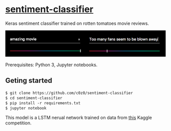 # [sentiment-classifier](https://cserdean.me/ai/sentiment)
Keras sentiment classifier trained on rotten tomatoes movie reviews.
<p align="center">
  <a href="https://cserdean.me/ai/sentiment">
    <img src="/demo.png">
  </a>
</p>

Prerequisites: Python 3, Jupyter notebooks.

## Geting started
```
$ git clone https://github.com/c0z0/sentiment-classifier
$ cd sentiment-classifier
$ pip install -r requirements.txt
$ jupyter notebook
```

This model is a LSTM nerual network trained on data from [this](https://www.kaggle.com/c/sentiment-analysis-on-movie-reviews) Kaggle competition.
